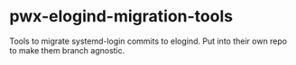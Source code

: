 # pwx-elogind-migration-tools
Tools to migrate systemd-login commits to elogind. Put into their own repo to make them branch agnostic.
